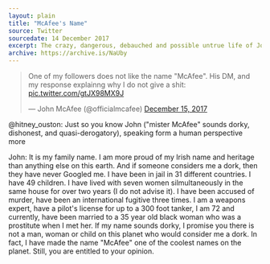 ```yaml
---
layout: plain
title: "McAfee's Name"
source: Twitter
sourcedate: 14 December 2017
excerpt: The crazy, dangerous, debauched and possible untrue life of John McAfee.
archive: https://archive.is/NaUby
---
```


<blockquote class="twitter-tweet"><p lang="en" dir="ltr">One of my followers does not like the name &quot;McAfee&quot;. His DM, and my response explainng why I do not give a shit: <a href="https://t.co/gtJX98MX9J">pic.twitter.com/gtJX98MX9J</a></p>&mdash; John McAfee (@officialmcafee) <a href="https://twitter.com/officialmcafee/status/941509222730272768?ref_src=twsrc%5Etfw">December 15, 2017</a></blockquote>

@hitney_ouston: Just so you know John ("mister McAfee" sounds dorky, dishonest, and quasi-derogatory), speaking form a human perspective more

John: It is my family name. I am more proud of my Irish name and heritage than anything else on this earth. And if someone considers me a dork, then they have never Googled me. I have been in jail in 31 different countries. I have 49 children. I have lived with seven women silmultaneously in the same house for over two years (I do not advise it). I have been accused of murder,
have been an international fugitive three times. I am a weapons expert, have a pilot's license for up to a 300 foot tanker, I am 72 and currently, have been married to a 35 year old black woman who was a prostitute when I met her. If my name sounds dorky, I promise you there is not a man, woman or child on this planet who would consider me a dork. In fact, I have made the name "McAfee" one of the coolest names on the planet. Still, you are entitled to your opinion.

